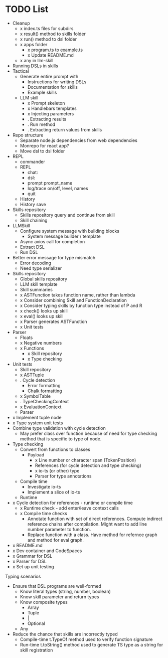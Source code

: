 # TODO List

* Cleanup
  * x index.ts files for subdirs
  * x result() method to skills folder
  * x run() method to dsl folder
  * x apps folder
    * x program.ts to example.ts
    * x Update README.md
  * x any in llm-skill
* Running DSLs in skills
* Tactical
  * Generate entire prompt with
    * Instructions for writing DSLs
    * Documentation for skills
    * Example skills
  * LLM skill
    * x Prompt skeleton
    * x Handlebars templates
    * x Injecting parameters
    * . Extracting results
    * . Run method
    * . Extracting return values from skills
* Repo structure
  * Separate node.js dependencies from web dependencies
  * Monrepo for react app?
  * Move dsl to dsl folder
* REPL
  * commander
  * REPL
    * chat:
    * dsl:
    * prompt prompt_name
    * log/trace on/off, level, names 
    * quit
  * History
  * History save
* Skills repository
  * Skills repository query and continue from skill
  * Skill chaining
* LLMSkill
  * Configure system message with building blocks
    * System message builder / template
  * Async axios call for completion
  * Extract DSL
  * Run DSL
* Better error message for type mismatch
  * Error decoding
  * Need type serializer
* Skills repository
  * Global skills repository
  * LLM skill template
  * Skill summaries
  * x ASTFunction takes function name, rather than lambda
  * x Consider combining Skill and FunctionDeclaration
  * x Consider typing skills by function type instead of P and R
  * x check() looks up skill
  * x eval() looks up skill
  * x Parser generates ASTFunction
  * x Unit tests
* Parser
  * Floats
  * x Negative numbers
  * x Functions
    * x Skill repository
    * x Type checking
* Unit tests
  * Skill repository
  * x ASTTuple
  * . Cycle detection
    * Error formatting
    * Chalk formatting
  * x SymbolTable
  * . TypeCheckingContext
  * x EvaluationContext
  * Parser
* x Implement tuple node
* x Type system unit tests
* Combine type validation with cycle detection
  * May prefer class over function because of need for type checking method that is specific to type of node.
* Type checking
  * Convert from functions to classes
    * Payload
      * x Line number or character span (TokenPosition)
      * References (for cycle detection and type checking)
      * x io-ts (or other) type
      * Parser for type annotations
  * Compile time
    * Investigate io-ts
    * Implement a slice of io-ts
  * Runtime
* x Cycle detection for references - runtime or compile time
  * x Runtime check - add enter/leave context calls
  * x Compile time checks
    * Annotate function with set of direct references. Compute indirect reference chains after compilation. Might want to add line number parameter to function.
    * Replace function with a class. Have method for refernce graph and method for eval graph.
* x README.md
* x Dev container and CodeSpaces
* x Grammar for DSL
* x Parser for DSL
* x Set up unit testing


Typing scenarios
* Ensure that DSL programs are well-formed
  * Know literal types (string, number, boolean)
  * Know skill parameter and return types
  * Know composite types
    * Array
    * Tuple
    * |
    * Optional
  * Any
* Reduce the chance that skills are incorrectly typed
  * Compile-time t.TypeOf<X> method used to verify function signature
  * Run-time t.toString() method used to generate TS type as a string for skill registration
